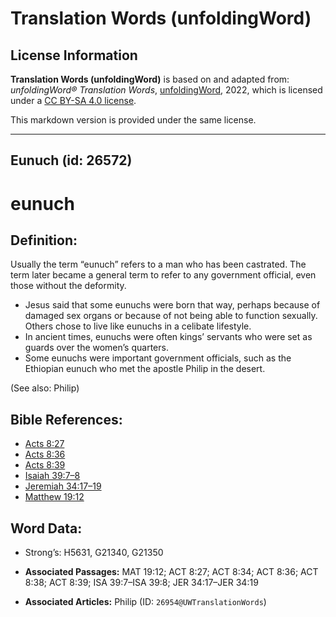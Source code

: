 # Translation Words (unfoldingWord)

## License Information

**Translation Words (unfoldingWord)** is based on and adapted from: _unfoldingWord® Translation Words_, [unfoldingWord](https://unfoldingword.org/utw), 2022, which is licensed under a [CC BY-SA 4.0 license](https://creativecommons.org/licenses/by-sa/4.0/legalcode.en).

This markdown version is provided under the same license.



--------------------------------

## Eunuch (id: 26572)

eunuch
======

Definition:
-----------

Usually the term “eunuch” refers to a man who has been castrated. The term later became a general term to refer to any government official, even those without the deformity.

* Jesus said that some eunuchs were born that way, perhaps because of damaged sex organs or because of not being able to function sexually. Others chose to live like eunuchs in a celibate lifestyle.
* In ancient times, eunuchs were often kings’ servants who were set as guards over the women’s quarters.
* Some eunuchs were important government officials, such as the Ethiopian eunuch who met the apostle Philip in the desert.

(See also: Philip)

Bible References:
-----------------

* [Acts 8:27](https://ref.ly/Acts8:27)
* [Acts 8:36](https://ref.ly/Acts8:36)
* [Acts 8:39](https://ref.ly/Acts8:39)
* [Isaiah 39:7–8](https://ref.ly/Isa39:7-Isa39:8)
* [Jeremiah 34:17–19](https://ref.ly/Jer34:17-Jer34:19)
* [Matthew 19:12](https://ref.ly/Matt19:12)

Word Data:
----------

* Strong’s: H5631, G21340, G21350

* **Associated Passages:** MAT 19:12; ACT 8:27; ACT 8:34; ACT 8:36; ACT 8:38; ACT 8:39; ISA 39:7–ISA 39:8; JER 34:17–JER 34:19
* **Associated Articles:** Philip (ID: `26954@UWTranslationWords`)

